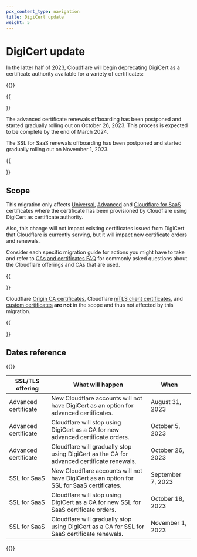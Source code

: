 ```yaml
---
pcx_content_type: navigation
title: DigiCert update
weight: 5
---
```


# DigiCert update

In the latter half of 2023, Cloudflare will begin deprecating DigiCert as a certificate authority available for a variety of certificates:

{{<directory-listing>}}

{{<Aside type="warning">}}

The advanced certificate renewals offboarding has been postponed and started gradually rolling out on October 26, 2023. This process is expected to be complete by the end of March 2024.

The SSL for SaaS renewals offboarding has been postponed and started gradually rolling out on November 1, 2023.

{{</Aside>}}

## Scope

This migration only affects [Universal](/ssl/edge-certificates/universal-ssl/), [Advanced](/ssl/edge-certificates/advanced-certificate-manager/) and [Cloudflare for SaaS](/cloudflare-for-platforms/cloudflare-for-saas/) certificates where the certificate has been provisioned by Cloudflare using DigiCert as certificate authority.

Also, this change will not impact existing certificates issued from DigiCert that Cloudflare is currently serving, but it will impact new certificate orders and renewals.

Consider each specific migration guide for actions you might have to take and refer to [CAs and certificates FAQ](/ssl/edge-certificates/troubleshooting/ca-faq/) for commonly asked questions about the Cloudflare offerings and CAs that are used.

{{<Aside type="warning" header="Not affected">}}

Cloudflare [Origin CA certificates](/ssl/origin-configuration/origin-ca/), Cloudflare [mTLS client certificates](/ssl/client-certificates/), and [custom certificates](/ssl/edge-certificates/custom-certificates/) **are not** in the scope and thus not affected by this migration.

{{</Aside>}}

## Dates reference

{{<table-wrap>}}

| SSL/TLS offering            | What will happen                                                                           | When       |
|------------------------------|--------------------------------------------------------------------------------------------|------------|
| Advanced certificate | New Cloudflare accounts will not have DigiCert as an option for advanced certificates.     | August 31, 2023 |
| Advanced certificate | Cloudflare will stop using DigiCert as a CA for new advanced certificate orders.           | October 5, 2023 |
| Advanced certificate | Cloudflare will gradually stop using DigiCert as the CA for advanced certificate renewals.           | October 26, 2023 |
| SSL for SaaS                 | New Cloudflare accounts will not have DigiCert as an option for SSL for SaaS certificates. | September 7, 2023 |
| SSL for SaaS                 | Cloudflare will stop using DigiCert as a CA for new SSL for SaaS certificate orders.       | October 18, 2023 |
| SSL for SaaS                 | Cloudflare will gradually stop using DigiCert as a CA for SSL for SaaS certificate renewals.       | November 1, 2023 |

{{</table-wrap>}}
